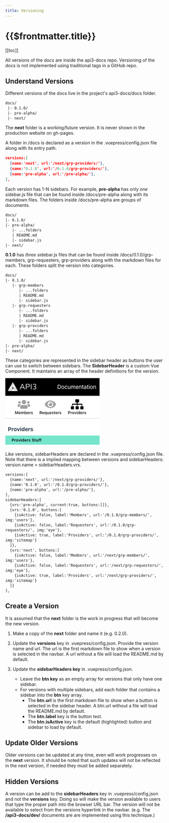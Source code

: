 ```yaml
---
title: Versioning
---
```


# {{$frontmatter.title}}

<TocHeader />
[[toc]]

All versions of the docs are inside the api3-docs repo. Versioning of the docs is not implemented using traditional tags in a GitHub repo.
## Understand Versions

Different versions of the docs live in the project's api3-docs/docs folder.

```text
docs/
 |- 0.1.0/
 |- pre-alpha/
 |- next/
```

The **next** folder is a working/future version. It is never shown in the production website on gh-pages.

A folder in /docs is declared as a version in the .vuepress/config.json file along with its entry path.

```json
versions:[
  {name:'next', url:'/next/grp-providers/'},
  {name:'0.1.0', url:'/0.1.0/grp-providers/'},
  {name:'pre-alpha', url:'/pre-alpha/'},
],
```

Each version has 1-N sidebars. For example, **pre-alpha** has only *one* sidebar.js file that can be found inside /docs/pre-alpha along with its markdown files. The folders inside /docs/pre-alpha are groups of documents.

```text
docs/
|- 0.1.0/
|- pre-alpha/
   |- ...folders
   | README.md
   |- sidebar.js
|- next/
```

**0.1.0** has *three* sidebar.js files that can be found inside /docs/0.1.0/grp-members, grp-requesters, grp-providers along with the markdown files for each. These folders split the version into categories. 

```text
docs/
|- 0.1.0/
   |- grp-members
      |- ...folders
      | README.md
      |- sidebar.js
   |- grp-requesters
      |- ...folders
      | README.md
      |- sidebar.js
   |- grp-providers
      |- ...folders
      | README.md
      |- sidebar.js
|- pre-alpha/
|- next/
```

These categories are represented in the sidebar header as buttons the user can use to switch between sidebars. The **SidebarHeader** is a custom Vue Component. It maintains an array of the header definitions for the version.

![Sidebar Headers](./img/sidebar-header.png)

Like versions, sidebarHeaders are declared in the .vuepress/config.json file. Note that there is a implied mapping between versions and sidebarHeaders: version.name > sidebarHeaders.vrs.

```json{1,6}
versions:[
  {name:'next', url:'/next/grp-providers/'},
  {name:'0.1.0', url:'/0.1.0/grp-providers/'},
  {name:'pre-alpha', url:'/pre-alpha/'},
],
sidebarHeaders:[
  {vrs:'pre-alpha', current:true, buttons:[]},
  {vrs:'0.1.0', buttons:[
    {isActive: false, label:'Members', url:'/0.1.0/grp-members/', img:'users'},
    {isActive: false, label:'Requesters', url:'/0.1.0/grp-requesters/', img:'eye'},
    {isActive: true, label:'Providers', url:'/0.1.0/grp-providers/', img:'sitemap'}
  ]},
  {vrs:'next', buttons:[
    {isActive: false, label:'Members', url:'/next/grp-members/', img:'users'},
    {isActive: false, label:'Requesters', url:'/next/grp-requesters/', img:'eye'},
    {isActive: true, label:'Providers', url:'/next/grp-providers/', img:'sitemap'}
  ]}
],
```

## Create a Version

It is assumed that the **next** folder is the work in progress that will become the new version.

1. Make a copy of the **next** folder and name it (e.g. 0.2.0).

1. Update the **versions** key in .vuepress/config.json. Provide the version name and url. The url is the first markdown file to show when a version is selected in the navbar. A url without a file will load the README.md by default.

1. Update the **sidebarHeaders key** in .vuepress/config.json. 
    - Leave the **btn key** as an empty array for versions that only have one sidebar. 
    - For versions with multiple sidebars, add each folder that contains a sidebar into the **btn** key array.
        - The **btn.url** is the first markdown file to show when a button is selected in the sidebar header. A btn.url without a file will load the README.md by default. 
        - The **btn.label** key is the button text. 
        - The **btn.isActive** key is the default (highlighted) button and sidebar to load by default.

## Update Older Versions

Older versions can be updated at any time, even will work progresses on the **next** version. It should be noted that such updates will not be reflected in the next version, if needed they must be added separately.

## Hidden Versions

A version can be add to the **sidebarHeaders** key in .vuepress/config.json and not the **versions** key. Doing so will make the version available to users that type the proper path into the browser URL bar. The version will not be available to select from the versions hyperlink in the navbar. (e.g. The **/api3-docs/dev/** documents are are implemented using this technique.)
